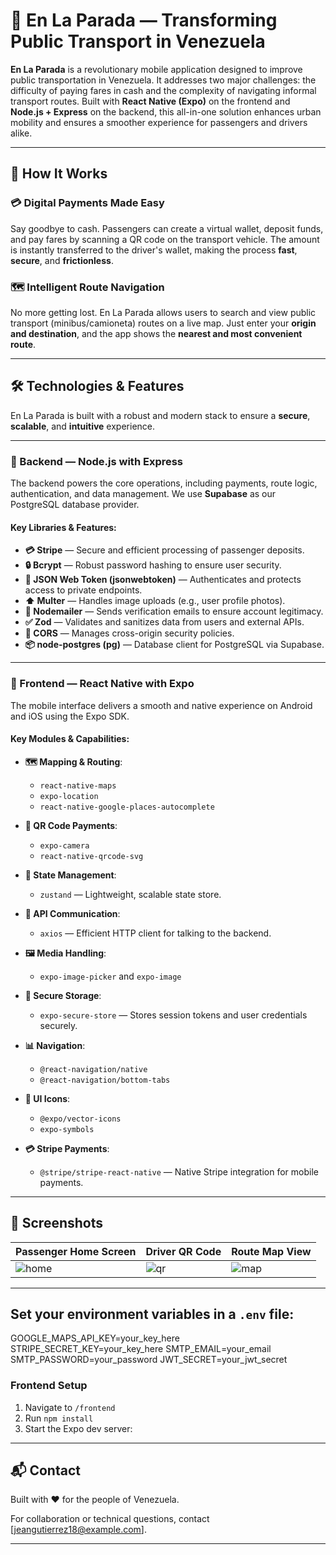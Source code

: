 # 🚀 En La Parada — Transforming Public Transport in Venezuela

**En La Parada** is a revolutionary mobile application designed to improve public transportation in Venezuela. It addresses two major challenges: the difficulty of paying fares in cash and the complexity of navigating informal transport routes. Built with **React Native (Expo)** on the frontend and **Node.js + Express** on the backend, this all-in-one solution enhances urban mobility and ensures a smoother experience for passengers and drivers alike.

---

## 🌟 How It Works

### 💳 Digital Payments Made Easy

Say goodbye to cash. Passengers can create a virtual wallet, deposit funds, and pay fares by scanning a QR code on the transport vehicle. The amount is instantly transferred to the driver's wallet, making the process **fast**, **secure**, and **frictionless**.

### 🗺️ Intelligent Route Navigation

No more getting lost. En La Parada allows users to search and view public transport (minibus/camioneta) routes on a live map. Just enter your **origin and destination**, and the app shows the **nearest and most convenient route**.

---

## 🛠️ Technologies & Features

En La Parada is built with a robust and modern stack to ensure a **secure**, **scalable**, and **intuitive** experience.

---

### 🧠 Backend — Node.js with Express

The backend powers the core operations, including payments, route logic, authentication, and data management. We use **Supabase** as our PostgreSQL database provider.

#### Key Libraries & Features:

- **💳 Stripe** — Secure and efficient processing of passenger deposits.
- **🔒 Bcrypt** — Robust password hashing to ensure user security.
- **🔑 JSON Web Token (jsonwebtoken)** — Authenticates and protects access to private endpoints.
- **⬆️ Multer** — Handles image uploads (e.g., user profile photos).
- **📧 Nodemailer** — Sends verification emails to ensure account legitimacy.
- **✅ Zod** — Validates and sanitizes data from users and external APIs.
- **🔗 CORS** — Manages cross-origin security policies.
- **📦 node-postgres (pg)** — Database client for PostgreSQL via Supabase.

---

### 📱 Frontend — React Native with Expo

The mobile interface delivers a smooth and native experience on Android and iOS using the Expo SDK.

#### Key Modules & Capabilities:

- **🗺️ Mapping & Routing**:

  - `react-native-maps`
  - `expo-location`
  - `react-native-google-places-autocomplete`

- **📸 QR Code Payments**:

  - `expo-camera`
  - `react-native-qrcode-svg`

- **💾 State Management**:

  - `zustand` — Lightweight, scalable state store.

- **📡 API Communication**:

  - `axios` — Efficient HTTP client for talking to the backend.

- **🖼️ Media Handling**:

  - `expo-image-picker` and `expo-image`

- **🔐 Secure Storage**:

  - `expo-secure-store` — Stores session tokens and user credentials securely.

- **📊 Navigation**:

  - `@react-navigation/native`
  - `@react-navigation/bottom-tabs`

- **🎨 UI Icons**:

  - `@expo/vector-icons`
  - `expo-symbols`

- **💳 Stripe Payments**:
  - `@stripe/stripe-react-native` — Native Stripe integration for mobile payments.

---

## 📸 Screenshots

| Passenger Home Screen         | Driver QR Code                 | Route Map View                |
| ----------------------------- | ------------------------------ | ----------------------------- |
| ![home](./images/QRcode.jpeg) | ![qr](./images/Passenger.jpeg) | ![map](./images//Routes.jpeg) |

---

## Set your environment variables in a `.env` file:

GOOGLE_MAPS_API_KEY=your_key_here
STRIPE_SECRET_KEY=your_key_here
SMTP_EMAIL=your_email
SMTP_PASSWORD=your_password
JWT_SECRET=your_jwt_secret

### Frontend Setup

1. Navigate to `/frontend`
2. Run `npm install`
3. Start the Expo dev server:

---

## 📬 Contact

Built with ❤️ for the people of Venezuela.

For collaboration or technical questions, contact [jeangutierrez18@example.com].

---
